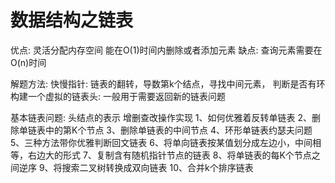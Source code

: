 # 数据结构之链表
优点: 灵活分配内存空间
      能在O(1)时间内删除或者添加元素
缺点: 查询元素需要在O(n)时间

解题方法:
快慢指针: 链表的翻转，导数第k个结点，寻找中间元素， 判断是否有环
构建一个虚拟的链表头: 一般用于需要返回新的链表问题

基本链表问题:
头结点的表示
增删查改操作实现
1、如何优雅着反转单链表
2、删除单链表中的第K个节点
3、删除单链表的中间节点
4、环形单链表约瑟夫问题
5、三种方法带你优雅判断回文链表
6、将单向链表按某值划分成左边小，中间相等，右边大的形式
7、复制含有随机指针节点的链表
8、将单链表的每K个节点之间逆序
9、将搜索二叉树转换成双向链表
10、合并k个排序链表

